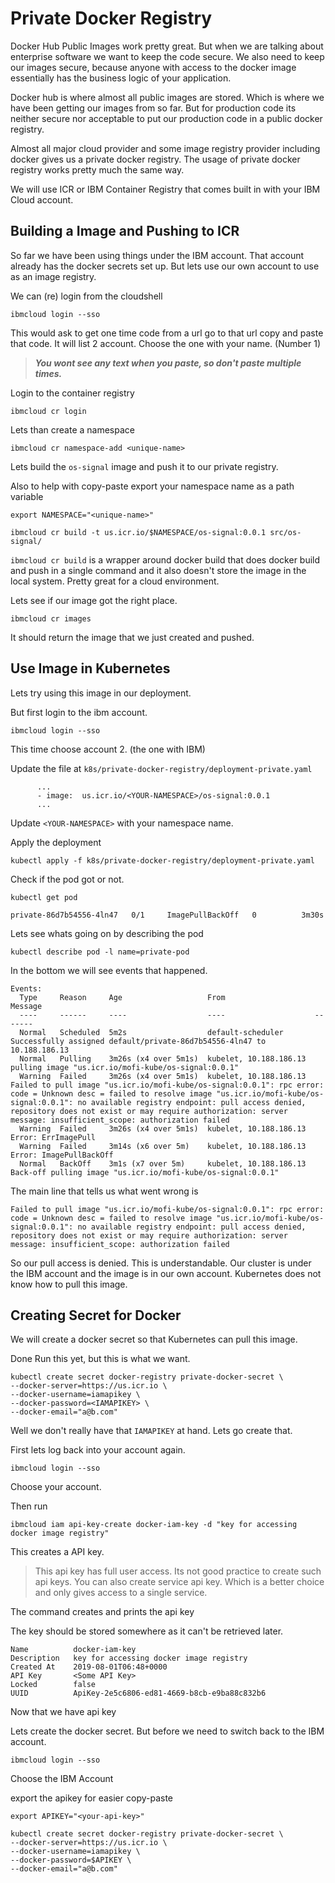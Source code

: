 # Private Docker Registry

Docker Hub Public Images work pretty great. But when we are talking about enterprise software we want to keep the code secure. We also need to keep our images secure, because anyone with access to the docker image essentially has the business logic of your application.

Docker hub is where almost all public images are stored. Which is where we have been getting our images from so far. But for production code its neither secure nor acceptable to put our production code in a public docker registry.

Almost all major cloud provider and some image registry provider including docker gives us a private docker registry. The usage of private docker registry works pretty much the same way. 

We will use ICR or IBM Container Registry that comes built in with your IBM Cloud account.

## Building a Image and Pushing to ICR

So far we have been using things under the IBM account. That account already has the docker secrets set up. But lets use our own account to use as an image registry.

We can \(re\) login from the cloudshell

```text
ibmcloud login --sso
```

This would ask to get one time code from a url go to that url copy and paste that code. It will list 2 account. Choose the one with your name. \(Number 1\)

> _**You wont see any text when you paste, so don't paste multiple times.**_

Login to the container registry

```text
ibmcloud cr login
```

Lets than create a namespace

```text
ibmcloud cr namespace-add <unique-name>
```

Lets build the `os-signal` image and push it to our private registry.

Also to help with copy-paste export your namespace name as a path variable

```text
export NAMESPACE="<unique-name>"
```

```text
ibmcloud cr build -t us.icr.io/$NAMESPACE/os-signal:0.0.1 src/os-signal/
```

`ibmcloud cr build` is a wrapper around docker build that does docker build and push in a single command and it also doesn't store the image in the local system. Pretty great for a cloud environment.

Lets see if our image got the right place.

```text
ibmcloud cr images
```

It should return the image that we just created and pushed.

## Use Image in Kubernetes

Lets try using this image in our deployment.

But first login to the ibm account.

```text
ibmcloud login --sso
```

This time choose account 2. \(the one with IBM\)

Update the file at `k8s/private-docker-registry/deployment-private.yaml` 

```text
      ...
      - image:  us.icr.io/<YOUR-NAMESPACE>/os-signal:0.0.1
      ...
```

Update `<YOUR-NAMESPACE>` with your namespace name.

Apply the deployment

```text
kubectl apply -f k8s/private-docker-registry/deployment-private.yaml 
```

Check if the pod got or not.

```text
kubectl get pod
```

```text
private-86d7b54556-4ln47   0/1     ImagePullBackOff   0          3m30s
```

Lets see whats going on by describing the pod

```text
kubectl describe pod -l name=private-pod
```

In the bottom we will see events that happened.

```text
Events:
  Type     Reason     Age                   From                    Message
  ----     ------     ----                  ----                    -------
  Normal   Scheduled  5m2s                  default-scheduler       Successfully assigned default/private-86d7b54556-4ln47 to 10.188.186.13
  Normal   Pulling    3m26s (x4 over 5m1s)  kubelet, 10.188.186.13  pulling image "us.icr.io/mofi-kube/os-signal:0.0.1"
  Warning  Failed     3m26s (x4 over 5m1s)  kubelet, 10.188.186.13  Failed to pull image "us.icr.io/mofi-kube/os-signal:0.0.1": rpc error: code = Unknown desc = failed to resolve image "us.icr.io/mofi-kube/os-signal:0.0.1": no available registry endpoint: pull access denied, repository does not exist or may require authorization: server message: insufficient_scope: authorization failed
  Warning  Failed     3m26s (x4 over 5m1s)  kubelet, 10.188.186.13  Error: ErrImagePull
  Warning  Failed     3m14s (x6 over 5m)    kubelet, 10.188.186.13  Error: ImagePullBackOff
  Normal   BackOff    3m1s (x7 over 5m)     kubelet, 10.188.186.13  Back-off pulling image "us.icr.io/mofi-kube/os-signal:0.0.1"
```

The main line that tells us what went wrong is 

`Failed to pull image "us.icr.io/mofi-kube/os-signal:0.0.1": rpc error: code = Unknown desc = failed to resolve image "us.icr.io/mofi-kube/os-signal:0.0.1": no available registry endpoint: pull access denied, repository does not exist or may require authorization: server message: insufficient_scope: authorization failed`

So our pull access is denied. This is understandable. Our cluster is under the IBM account and the image is in our own account. Kubernetes does not know how to pull this image. 

## Creating Secret for Docker

We will create a docker secret so that Kubernetes can pull this image.

Done Run this yet, but this is what we want.

```text
kubectl create secret docker-registry private-docker-secret \
--docker-server=https://us.icr.io \
--docker-username=iamapikey \
--docker-password=<IAMAPIKEY> \
--docker-email="a@b.com"
```

Well we don't really have that `IAMAPIKEY` at hand. Lets go create that.

First lets log back into your account again.

```text
ibmcloud login --sso
```

Choose your account.

Then run

```text
ibmcloud iam api-key-create docker-iam-key -d "key for accessing docker image registry"
```

This creates a API key. 

> This api key has full user access. Its not good practice to create such api keys. You can also create service api key. Which is a better choice and only gives access to a single service.

The command creates and prints the api key

The key should be stored somewhere as it can't be retrieved later.

```text
Name          docker-iam-key
Description   key for accessing docker image registry
Created At    2019-08-01T06:48+0000
API Key       <Some API Key>
Locked        false
UUID          ApiKey-2e5c6806-ed81-4669-b8cb-e9ba88c832b6
```

Now that we have api key

Lets create the docker secret. But before we need to switch back to the IBM account.   


```text
ibmcloud login --sso
```

Choose the IBM Account

export the apikey for easier copy-paste

```text
export APIKEY="<your-api-key>"
```

```text
kubectl create secret docker-registry private-docker-secret \
--docker-server=https://us.icr.io \
--docker-username=iamapikey \
--docker-password=$APIKEY \
--docker-email="a@b.com"
```


